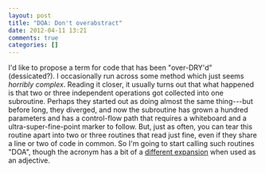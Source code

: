 ```yaml
---
layout: post
title: "DOA: Don't overabstract"
date: 2012-04-11 13:21
comments: true
categories: []
---
```


I'd like to propose a term for code that has been "over-DRY'd"
(dessicated?).  I occasionally run across some method which just seems
*horribly complex*.  Reading it closer, it usually turns out that what
happened is that two or three independent operations got collected
into one subroutine.  Perhaps they started out as doing almost the
same thing---but before long, they diverged, and now the subroutine
has grown a hundred parameters and has a control-flow path that
requires a whiteboard and a ultra-super-fine-point marker to follow.
But, just as often, you can tear this routine apart into two or three
routines that read just fine, even if they share a line or two of code
in common.  So I'm going to start calling such routines "DOA", though
the acronym has a bit of a [different expansion][doa] when used as an
adjective.

[doa]: http://en.wikipedia.org/wiki/Dead_on_arrival
